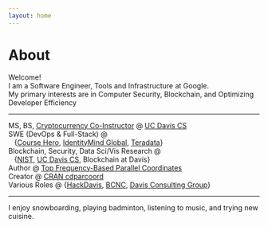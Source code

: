 ```yaml
---
layout: home
---
```

# About 

Welcome! <br>
I am a Software Engineer, Tools and Infrastructure at Google. <br>
My primary interests are in Computer Security, Blockchain, and Optimizing Developer Efficiency <br>

---

MS, BS, [Cryptocurrency Co-Instructor](http://rylanschaeffer.github.io/resources/198FCourseSyllabus.pdf) @ [UC Davis CS](http://www.cs.ucdavis.edu)<br>
SWE (DevOps &amp; Full-Stack) @ <br>
&nbsp;&nbsp;&nbsp;{[Course Hero](https://www.coursehero.com), [IdentityMind Global](https://www.identitymindglobal.com), [Teradata](https://www.teradata.com)}<br>
Blockchain, Security, Data Sci/Vis Research @ <br>
&nbsp;&nbsp;&nbsp;{[NIST](https://www.nist.gov), [UC Davis CS](http://www.cs.ucdavis.edu), Blockchain at Davis}<br>
Author @ [Top Frequency-Based Parallel Coordinates](https://arxiv.org/abs/1709.00665)<br>
Creator @ [CRAN cdparcoord](https://CRAN.R-project.org/package=cdparcoord)<br>
Various Roles @ {[HackDavis](http://hackdavis.io/), [BCNC](https://bcnclub.org), [Davis Consulting Group](http://davisconsultinggroup.org)}<br>

---

I enjoy snowboarding, playing badminton, listening to music, and trying new cuisine. 
